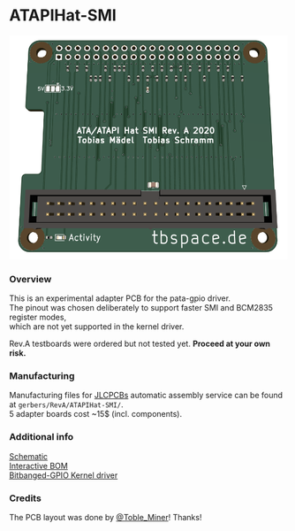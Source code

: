 ATAPIHat-SMI
=============================

![Adapter PCB](gerbers/RevA/ATAPIHat-SMI/ATAPIHAT-SMI.png)

### Overview

This is an experimental adapter PCB for the pata-gpio driver.  
The pinout was chosen deliberately to support faster SMI and BCM2835 register modes,  
which are not yet supported in the kernel driver. 

Rev.A testboards were ordered but not tested yet. **Proceed at your own risk.** 

### Manufacturing
Manufacturing files for [JLCPCBs](https://jlcpcb.com) automatic assembly service can be found at `gerbers/RevA/ATAPIHat-SMI/`.  
5 adapter boards cost ~15$ (incl. components). 

### Additional info 

[Schematic](gerbers/RevA/ATAPIHat-SMI/ATAPIHat-SMI.pdf)  
[Interactive BOM](https://tbspace.de/content/downloads/atapihat-smi-ibom-reva.html)  
[Bitbanged-GPIO Kernel driver](https://github.com/Manawyrm/pata-gpio)  

### Credits
The PCB layout was done by [@Toble_Miner](https://github.com/TobleMiner)! Thanks!
